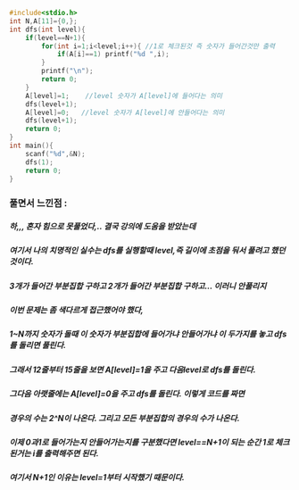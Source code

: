 ```cpp
#include<stdio.h>
int N,A[11]={0,};
int dfs(int level){
	if(level==N+1){
		for(int i=1;i<level;i++){ //1로 체크된것 즉 숫자가 들어간것만 출력
			if(A[i]==1) printf("%d ",i);
		}
		printf("\n");
		return 0;
	}
	A[level]=1;    //level 숫자가 A[level]에 들어다는 의미
	dfs(level+1);
	A[level]=0;   //level 숫자가 A[level]에 안들어다는 의미
	dfs(level+1);
	return 0;
}
int main(){
	scanf("%d",&N);
	dfs(1);
	return 0;
}
```
### 풀면서 느낀점 :
##### 하,,, 혼자 힘으로 못풀었다,.. 결국 강의에 도움을 받았는데
##### 여기서 나의 치명적인 실수는 dfs를 실행할때 level,즉 길이에 초점을 둬서 풀려고 했던 것이다.
##### 3개가 들어간 부분집합 구하고 2개가 들어간 부분집합 구하고... 이러니 안풀리지
##### 이번 문제는 좀 색다르게 접근했어야 했다,
##### 1~N까지 숫자가 돌때 이 숫자가 부분집합에 들어가냐 안들어가냐 이 두가지를 놓고 dfs를 돌리면 풀린다.
##### 그래서 12줄부터 15줄을 보면 A[level]=1을 주고 다음level로 dfs를 돌린다.
##### 그다음 아랫줄에는 A[level]=0을 주고 dfs를 돌린다. 이렇게 코드를 짜면 
##### 경우의 수는 2^N이 나온다. 그리고 모든 부분집합의 경우의 수가 나온다.
##### 이제 0과1로 들어가는지 안들어가는지를 구분했다면 level==N+1이 되는 순간 1로 체크된거는 i를 출력해주면 된다.
##### 여기서 N+1인 이유는 level=1부터 시작했기 때문이다.
